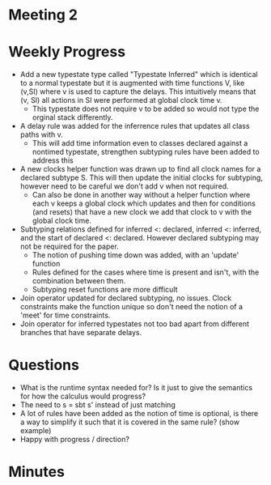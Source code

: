 # Meeting 2

# Weekly Progress
* Add a new typestate type called "Typestate Inferred" which is identical to a normal typestate but it is augmented with time functions V, like (v,SI) where v is used to capture the delays. This intuitively means that (v, SI) all actions in SI were performed at global clock time v. 
    * This typestate does not require v to be added so would not type the orginal stack differently. 
* A delay rule was added for the inferrence rules that updates all class paths with v.
    * This will add time information even to classes declared against a nontimed typestate, strengthen subtyping rules have been added to address this
* A new clocks helper function was drawn up to find all clock names for a declared subtype S. This will then update the initial clocks for subtyping, however need to be careful we don't add v when not required.
    * Can also be done in another way without a helper function where each v keeps a global clock which updates and then for conditions (and resets) that have a new clock we add that clock to v with the global clock time.
* Subtyping relations defined for inferred <: declared, inferred <: inferred, and the start of declared <: declared. However declared subtyping may not be required for the paper.
    * The notion of pushing time down was added, with an 'update' function
    * Rules defined for the cases where time is present and isn't, with the combination between them.
    * Subtyping reset functions are more difficult
* Join operator updated for declared subtyping, no issues. Clock constraints make the function unique so don't need the notion of a 'meet' for time constraints. 
* Join operator for inferred typestates not too bad apart from different branches that have separate delays.



# Questions
* What is the runtime syntax needed for? Is it just to give the semantics for how the calculus would progress?
* The need to s = sbt s' instead of just matching 
* A lot of rules have been added as the notion of time is optional, is there a way to simplify it such that it is covered in the same rule?  (show example)
* Happy with progress / direction? 

# Minutes 
